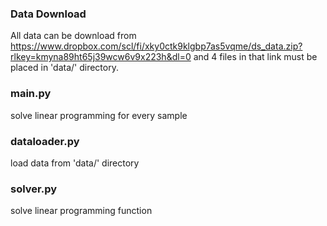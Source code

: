 ### Data Download
All data can be download from https://www.dropbox.com/scl/fi/xky0ctk9klgbp7as5vqme/ds_data.zip?rlkey=kmyna89ht65j39wcw6v9x223h&dl=0 
and 4 files in that link must be placed in 'data/' directory.

### main.py

solve linear programming for every sample

### dataloader.py 

load data from 'data/' directory

### solver.py

solve linear programming function

